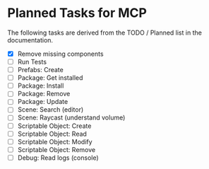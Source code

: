 # Planned Tasks for MCP

The following tasks are derived from the TODO / Planned list in the documentation.

- [x] Remove missing components
- [ ] Run Tests
- [ ] Prefabs: Create
- [ ] Package: Get installed
- [ ] Package: Install
- [ ] Package: Remove
- [ ] Package: Update
- [ ] Scene: Search (editor)
- [ ] Scene: Raycast (understand volume)
- [ ] Scriptable Object: Create
- [ ] Scriptable Object: Read
- [ ] Scriptable Object: Modify
- [ ] Scriptable Object: Remove
- [ ] Debug: Read logs (console)
